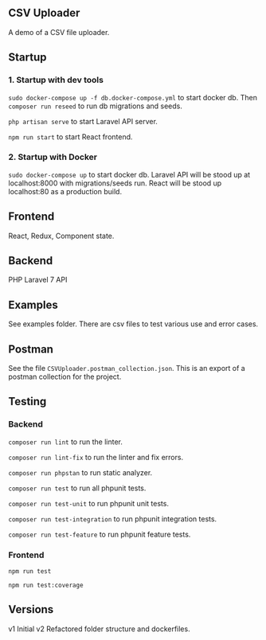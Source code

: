 ## CSV Uploader

A demo of a CSV file uploader.


## Startup

### 1. Startup with dev tools

`sudo docker-compose up -f db.docker-compose.yml` to start docker db. Then `composer run reseed` to run db migrations and seeds.

`php artisan serve` to start Laravel API server.

`npm run start` to start React frontend.

### 2. Startup with Docker

`sudo docker-compose up` to start docker db. Laravel API will be stood up at localhost:8000 with
 migrations/seeds run. React will be stood up localhost:80 as a production build.


## Frontend

React, Redux, Component state.


## Backend

PHP Laravel 7 API


## Examples

See examples folder. There are csv files to test various use and error cases.


## Postman

See the file `CSVUploader.postman_collection.json`. This is an export of a postman collection
for the project.

## Testing 

### Backend

`composer run lint` to run the linter.

`composer run lint-fix` to run the linter and fix errors.

`composer run phpstan` to run static analyzer.

`composer run test` to run all phpunit tests.

`composer run test-unit` to run phpunit unit tests.

`composer run test-integration` to run phpunit integration tests.

`composer run test-feature` to run phpunit feature tests.


### Frontend

`npm run test`

`npm run test:coverage`


## Versions

v1 Initial
v2 Refactored folder structure and dockerfiles.
